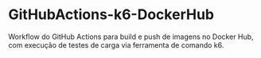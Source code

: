 # GitHubActions-k6-DockerHub
Workflow do GitHub Actions para build e push de imagens no Docker Hub, com execução de testes de carga via ferramenta de comando k6.
